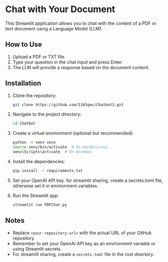 # Chat with Your Document

This Streamlit application allows you to chat with the content of a PDF or text document using a Language Model (LLM).

## How to Use

1.  Upload a PDF or TXT file.
2.  Type your question in the chat input and press Enter.
3.  The LLM will provide a response based on the document content.

## Installation

1.  Clone the repository:

    ```bash
    git clone https://github.com/1165qwc/Chatbot3.git
    ```

2.  Navigate to the project directory:

    ```bash
    cd Chatbot
    ```

3.  Create a virtual environment (optional but recommended):

    ```bash
    python -m venv venv
    source venv/bin/activate  # On macOS/Linux
    venv\Scripts\activate  # On Windows
    ```

4.  Install the dependencies:

    ```bash
    pip install -r requirements.txt
    ```

5. Set your OpenAI API key. for streamlit sharing, create a secrets.toml file, otherwise set it in environment variables.

6.  Run the Streamlit app:

    ```bash
    streamlit run PDFChat.py
    ```

## Notes

* Replace `<your-repository-url>` with the actual URL of your GitHub repository.
* Remember to set your OpenAI API key as an environment variable or using Streamlit secrets.
* For streamlit sharing, create a `secrets.toml` file in the root directory.
